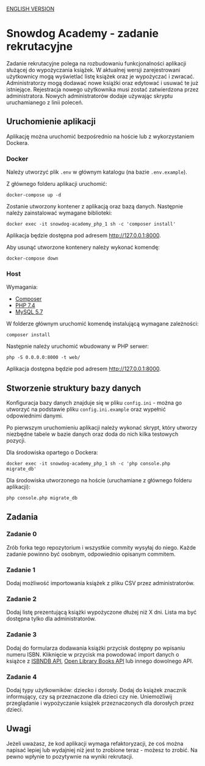 [ENGLISH VERSION](/README_EN.md)

# Snowdog Academy - zadanie rekrutacyjne

Zadanie rekrutacyjne polega na rozbudowaniu funkcjonalności aplikacji służącej do wypożyczania książek. W aktualnej wersji zarejestrowani użytkownicy mogą wyświetlać listę książek oraz je wypożyczać i zwracać. Administratorzy mogą dodawać nowe książki oraz edytować i usuwać te już istniejące. Rejestracja nowego użytkownika musi zostać zatwierdzona przez administratora. Nowych administratorów dodaje używając skryptu uruchamianego z linii poleceń.

## Uruchomienie aplikacji
Aplikację można uruchomić bezpośrednio na hoście lub z wykorzystaniem Dockera.

### Docker
Należy utworzyć plik `.env` w głównym katalogu (na bazie `.env.example`).

Z głównego folderu aplikacji uruchomić:
```
docker-compose up -d
``` 
Zostanie utworzony kontener z aplikacją oraz bazą danych. Następnie należy zainstalować wymagane biblioteki:
```
docker exec -it snowdog-academy_php_1 sh -c 'composer install'
```
Aplikacja będzie dostępna pod adresem http://127.0.0.1:8000.

Aby usunąć utworzone kontenery należy wykonać komendę:
```
docker-compose down
```

### Host
Wymagania:

* [Composer](https://getcomposer.org/)
* [PHP 7.4](https://www.php.net/manual/en/install.php)
* [MySQL 5.7](https://dev.mysql.com/doc/refman/5.7/en/installing.html)

W folderze głównym uruchomić komendę instalującą wymagane zależności:
```
composer install
```

Następnie należy uruchomić wbudowany w PHP serwer:
```
php -S 0.0.0.0:8000 -t web/
```
Aplikacja dostępna będzie pod adresem http://127.0.0.1:8000.

## Stworzenie struktury bazy danych
Konfiguracja bazy danych znajduje się w pliku `config.ini` - można go utworzyć na podstawie pliku `config.ini.example` oraz wypełnić odpowiednimi danymi.

Po pierwszym uruchomieniu aplikacji należy wykonać skrypt, który utworzy niezbędne tabele w bazie danych oraz doda do nich kilka testowych pozycji.

Dla środowiska opartego o Dockera:
```
docker exec -it snowdog-academy_php_1 sh -c 'php console.php migrate_db'
```

Dla środowiska utworzonego na hoście (uruchamiane z głównego folderu aplikacji):
```
php console.php migrate_db
```

## Zadania

### Zadanie 0 
Zrób forka tego repozytorium i wszystkie commity wysyłaj do niego. Każde zadanie powinno być osobnym, odpowiednio opisanym commitem.

### Zadanie 1
Dodaj możliwość importowania książek z pliku CSV przez administratorów.

### Zadanie 2
Dodaj listę prezentującą książki wypożyczone dłużej niż X dni. Lista ma być dostępna tylko dla administratorów.

### Zadanie 3
Dodaj do formularza dodawania książki przycisk dostępny po wpisaniu numeru ISBN. Kliknięcie w przycisk ma powodować import danych o książce z [ISBNDB API](https://isbndb.com/api/docs/v2), [Open Library Books API](https://openlibrary.org/dev/docs/api/books) lub innego dowolnego API.

### Zadanie 4
Dodaj typy użytkowników: dziecko i dorosły. Dodaj do książek znacznik informujący, czy są przeznaczone dla dzieci czy nie. Uniemożliwij przeglądanie i wypożyczanie książek przeznaczonych dla dorosłych przez dzieci.

## Uwagi
Jeżeli uważasz, że kod aplikacji wymaga refaktoryzacji, że coś można napisać lepiej lub wydajniej niż jest to zrobione teraz - możesz to zrobić. Na pewno wpłynie to pozytywnie na wyniki rekrutacji.
